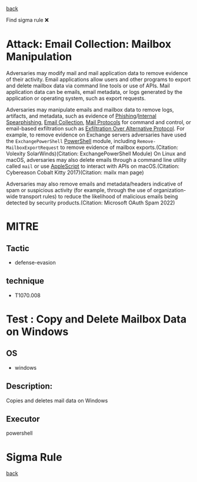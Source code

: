 
[back](../index.md)

Find sigma rule :x: 

# Attack: Email Collection: Mailbox Manipulation 

Adversaries may modify mail and mail application data to remove evidence of their activity. Email applications allow users and other programs to export and delete mailbox data via command line tools or use of APIs. Mail application data can be emails, email metadata, or logs generated by the application or operating system, such as export requests. 

Adversaries may manipulate emails and mailbox data to remove logs, artifacts, and metadata, such as evidence of [Phishing](https://attack.mitre.org/techniques/T1566)/[Internal Spearphishing](https://attack.mitre.org/techniques/T1534), [Email Collection](https://attack.mitre.org/techniques/T1114), [Mail Protocols](https://attack.mitre.org/techniques/T1071/003) for command and control, or email-based exfiltration such as [Exfiltration Over Alternative Protocol](https://attack.mitre.org/techniques/T1048). For example, to remove evidence on Exchange servers adversaries have used the <code>ExchangePowerShell</code> [PowerShell](https://attack.mitre.org/techniques/T1059/001) module, including <code>Remove-MailboxExportRequest</code> to remove evidence of mailbox exports.(Citation: Volexity SolarWinds)(Citation: ExchangePowerShell Module) On Linux and macOS, adversaries may also delete emails through a command line utility called <code>mail</code>  or use [AppleScript](https://attack.mitre.org/techniques/T1059/002) to interact with APIs on macOS.(Citation: Cybereason Cobalt Kitty 2017)(Citation: mailx man page)

Adversaries may also remove emails and metadata/headers indicative of spam or suspicious activity (for example, through the use of organization-wide transport rules) to reduce the likelihood of malicious emails being detected by security products.(Citation: Microsoft OAuth Spam 2022)

# MITRE
## Tactic
  - defense-evasion


## technique
  - T1070.008


# Test : Copy and Delete Mailbox Data on Windows
## OS
  - windows


## Description:
Copies and deletes mail data on Windows


## Executor
powershell

# Sigma Rule


[back](../index.md)
